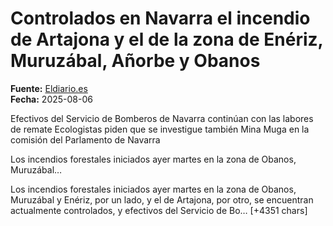 # Controlados en Navarra el incendio de Artajona y el de la zona de Enériz, Muruzábal, Añorbe y Obanos

**Fuente:** [Eldiario.es](https://www.eldiario.es/navarra/controlados-navarra-incendio-artajona-zona-eneriz-muruzabal-anorbe-obanos_1_12518565.html)  
**Fecha:** 2025-08-06

Efectivos del Servicio de Bomberos de Navarra continúan con las labores de remate
Ecologistas piden que se investigue también Mina Muga en la comisión del Parlamento de Navarra

 Los incendios forestales iniciados ayer martes en la zona de Obanos, Muruzábal…

Los incendios forestales iniciados ayer martes en la zona de Obanos, Muruzábal y Enériz, por un lado, y el de Artajona, por otro, se encuentran actualmente controlados, y efectivos del Servicio de Bo… [+4351 chars]
